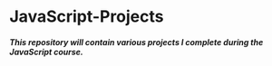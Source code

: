 # JavaScript-Projects

##### This repository will contain various projects I complete during the JavaScript course.
